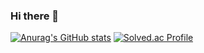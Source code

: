 ### Hi there 👋

<!--
**IMjaeyongpark/IMjaeyongpark** is a ✨ _special_ ✨ repository because its `README.md` (this file) appears on your GitHub profile.

Here are some ideas to get you started:

- 🔭 I’m currently working on ...
- 🌱 I’m currently learning ...
- 👯 I’m looking to collaborate on ...
- 🤔 I’m looking for help with ...
- 💬 Ask me about ...
- 📫 How to reach me: ...
- 😄 Pronouns: ...
- ⚡ Fun fact: ...
-->

[![Anurag's GitHub stats](https://github-readme-stats.vercel.app/api?username=IMjaeyongpark)](https://github.com/anuraghazra/github-readme-stats)
[![Solved.ac Profile](http://mazassumnida.wtf/api/v2/generate_badge?boj=jaeyong36)](https://solved.ac/jaeyong36/)
